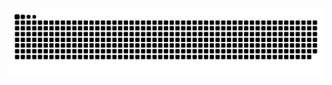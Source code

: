 <img src="https://raw.githubusercontent.com/Davsterphoenix/profiledata/main/github-snake-dark.svg" alt="GitHub Snake" />
